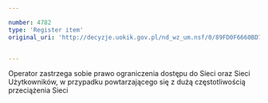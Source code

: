 ```yaml
---

number: 4782
type: 'Register item'
original_uri: 'http://decyzje.uokik.gov.pl/nd_wz_um.nsf/0/89FD0F6660BD7999C1257B7A003E6284?OpenDocument'


---
```


Operator zastrzega sobie prawo ograniczenia dostępu do Sieci oraz Sieci Użytkowników, w przypadku powtarzającego się z dużą częstotliwością przeciążenia Sieci
